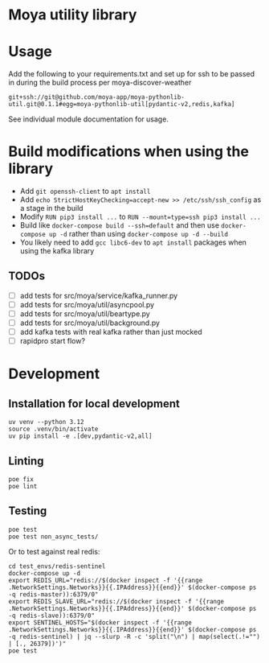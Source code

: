 # Moya utility library

# Usage

Add the following to your requirements.txt and set up for ssh to be passed in during the build process per moya-discover-weather

    git+ssh://git@github.com/moya-app/moya-pythonlib-util.git@0.1.1#egg=moya-pythonlib-util[pydantic-v2,redis,kafka]

See individual module documentation for usage.

# Build modifications when using the library

- Add `git openssh-client` to `apt install`
- Add `echo StrictHostKeyChecking=accept-new >> /etc/ssh/ssh_config` as a stage in the build
- Modify `RUN pip3 install ...` to `RUN --mount=type=ssh pip3 install ...`
- Build like `docker-compose build --ssh=default` and then use `docker-compose up -d` rather than using `docker-compose up -d --build`
- You likely need to add `gcc libc6-dev` to `apt install` packages when using the kafka library

## TODOs

- [ ] add tests for src/moya/service/kafka_runner.py
- [ ] add tests for src/moya/util/asyncpool.py
- [ ] add tests for src/moya/util/beartype.py
- [ ] add tests for src/moya/util/background.py
- [ ] add kafka tests with real kafka rather than just mocked
- [ ] rapidpro start flow?

# Development

## Installation for local development

    uv venv --python 3.12
    source .venv/bin/activate
    uv pip install -e .[dev,pydantic-v2,all]

## Linting

    poe fix
    poe lint

## Testing

    poe test
    poe test non_async_tests/

Or to test against real redis:

    cd test_envs/redis-sentinel
    docker-compose up -d
    export REDIS_URL="redis://$(docker inspect -f '{{range .NetworkSettings.Networks}}{{.IPAddress}}{{end}}' $(docker-compose ps -q redis-master)):6379/0"
    export REDIS_SLAVE_URL="redis://$(docker inspect -f '{{range .NetworkSettings.Networks}}{{.IPAddress}}{{end}}' $(docker-compose ps -q redis-slave)):6379/0"
    export SENTINEL_HOSTS="$(docker inspect -f '{{range .NetworkSettings.Networks}}{{.IPAddress}}{{end}}' $(docker-compose ps -q redis-sentinel) | jq --slurp -R -c 'split("\n") | map(select(.!="") | [., 26379])')"
    poe test
